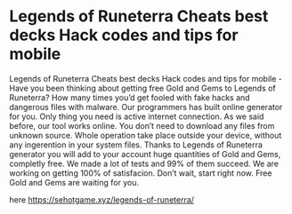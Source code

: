 # Legends of Runeterra Cheats best decks Hack codes and tips for mobile

Legends of Runeterra Cheats best decks Hack codes and tips for mobile - Have you been thinking about getting free Gold and Gems to Legends of Runeterra? How many times you’d get fooled with fake hacks and dangerous files with malware. Our programmers has built online generator for you. Only thing you need is active internet connection. 
As we said before, our tool works online. You don’t need to download any files from unknown source. Whole operation take place outside your device, without any ingerention in your system files. 
Thanks to Legends of Runeterra generator you will add to your account huge quantities of Gold and Gems, completly free. We made a lot of tests and 99% of them succeed. We are working on getting 100% of satisfacion. 
Don’t wait, start right now. Free Gold and Gems are waiting for you.

here https://sehotgame.xyz/legends-of-runeterra/


